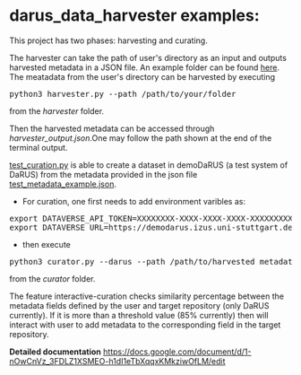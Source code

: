 # darus_data_harvester examples:

This project has two phases: harvesting and curating.

The harvester can take the path of user's directory as an input and outputs harvested metadata in a JSON file. An example folder can be found [here](https://github.com/SimTech-Research-Data-Management/darus_data_harvester/tree/feature/example/example/harvester_related/example_input_minimal). The meatadata from the user's directory can be harvested by executing
<pre>
python3 harvester.py --path /path/to/your/folder
</pre>
from the *harvester* folder. 

Then the harvested metadata can be accessed through *harvester_output.json*.One may follow the path shown at the end of the terminal output.

[test_curation.py](https://github.com/SimTech-Research-Data-Management/darus_data_harvester/blob/master/curator/curator.py) is able to create a dataset in demoDaRUS (a test system of DaRUS) from the metadata provided in the json file [test_metadata_example.json](https://github.com/SimTech-Research-Data-Management/darus_data_harvester/blob/feature/example/example/curator_related/harvested_metadata_example.json). 

- For curation, one first needs to add environment varibles as:

<pre>
export DATAVERSE_API_TOKEN=XXXXXXXX-XXXX-XXXX-XXXX-XXXXXXXXXXXX >> ~/.bashrc
export DATAVERSE_URL=https://demodarus.izus.uni-stuttgart.de >> ~/.bashrc
</pre>

- then execute 
<pre>
python3 curator.py --darus --path /path/to/harvested_metadata.json
</pre>
from the *curator* folder. 

The feature interactive-curation checks similarity percentage between the metadata fields defined by the user and target repository (only DaRUS currently). If it is more than a threshold value (85% currently) then will interact with user to add metadata to the corresponding field in the target repository.

**Detailed documentation** https://docs.google.com/document/d/1-nOwCnVz_3FDLZ1XSMEO-h1dI1eTbXqqxKMkziwOfLM/edit